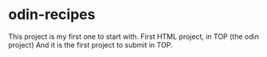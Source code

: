 # odin-recipes
This project is my first one to start with. First HTML project, in TOP (the odin project)
And it is the first project to submit in TOP.
